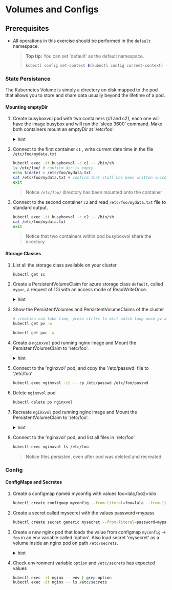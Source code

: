 # Volumes and Configs

## Prerequisites

* All operations in this exercise should be performed in the ```default``` namespace.

    >**Top tip:** You can set 'default' as the default namespace.
    > ```bash
    > kubectl config set-context $(kubectl config current-context) --namespace=default
    > ```

### State Persistance

The Kubernetes Volume is simply a directory on disk mapped to the pod that allows you to store and share data usually beyond the lifetime of a pod.

#### Mounting emptyDir

1. Create busyboxvol pod with two containers (c1 and c2), each one will have the image busybox and will run the 'sleep 3600' command. Make both containers mount an emptyDir at '/etc/foo'.

    <details><summary>hint</summary>
    <p>
        
    ```YAML
    apiVersion: v1
    kind: Pod
    metadata:
    name: nginx
    spec:
    volumes: # specify the volumes
    - name: myvolume # this name will be used for reference inside the container
        secret: # we want a secret
        secretName: mysecret # name of the secret - this must already exist on pod creation

    containers:
    - image: nginx
        imagePullPolicy: IfNotPresent
        name: nginx

        volumeMounts: # your volume mounts are listed here
        - name: myvolume # the name that you specified in pod.spec.volumes.name
        mountPath: /etc/secrets # the path inside your container   

        env:
        - name: option # name of the env variable
        valueFrom:
            configMapKeyRef:
            name: myconfig # name of config map
            key: foo # name of the entity in config map

        resources:
        limits:
        memory: "64Mi"
        cpu: "100m"
    ```

    </p>
    </details>

1. Connect to the first container ```c1```  , write current date time in the file ```/etc/foo/mydata.txt```

    ```bash
    kubectl exec -it busyboxvol -c c1 -- /bin/sh
    ls /etc/foo/ # confirm dir is empty
    echo $(date) > /etc/foo/mydata.txt
    cat /etc/foo/mydata.txt # confirm that stuff has been written successfully
    exit
    ```

    > Notice ```/etc/foo/``` directory has been mounted onto the container

1. Connect to the second container ```c2``` and read ```/etc/foo/mydata.txt``` file to standard output.

    ```bash
    kubectl exec -it busyboxvol -c c2 -- /bin/sh
    cat /etc/foo/mydata.txt
    exit
    ```

    > Notice that two containers within pod busyboxvol share the directory

#### Storage Classes

1. List all the storage class available on your cluster

    ```bash
    kubectl get sc
    ```

1. Create a PersistentVolumeClaim for azure storage class ```default```, called ```mypvc```, a request of 1Gi with an access mode of ReadWriteOnce.

    <details><summary>hint</summary>
    <p>
        
    ```YAML
    apiVersion: v1
    kind: PersistentVolumeClaim
    metadata:
     name: mypvc
    spec:
     accessModes:
     - ReadWriteOnce
     storageClassName: default
     resources:
      requests:
       storage: 1Gi
    ```
    </p>
    </details>
    
1. Show the PersistentVolumes and PersistentVolumeClaims of the cluster

    ```bash
    # creation can take time, press ctrl+c to exit watch loop once pv and pvc are created
    kubectl get pv -w
    ```
  
    ```bash
    kubectl get pvc -w
    ```

1. Create a ```nginxvol``` pod running nginx image and Mount the PersistentVolumeClaim to '/etc/foo'.

    <details><summary>hint</summary>
    <p>
        
    ```YAML
    apiVersion: v1
    kind: Pod
    metadata:
     name: nginxvol
    spec:
     volumes:
      - name: my-volume
        persistentVolumeClaim: #
         claimName: mypvc #
     containers:
     - image: nginx:1.15.5
       name: mypod
       volumeMounts:
       - name: my-volume
         mountPath: /etc/foo #
       resources:
        limits:
         memory: "64Mi"
         cpu: "100m"          
    ```
    </p>
    </details>
    
1. Connect to the 'nginxvol' pod, and copy the '/etc/passwd' file to '/etc/foo'

    ```bash
    kubectl exec nginxvol -it -- cp /etc/passwd /etc/foo/passwd
    ```

1. Delete ```nginxvol``` pod

    ```bash
    kubectl delete po nginxvol
    ```

1. Recreate ```nginxvol``` pod running nginx image and Mount the PersistentVolumeClaim to '/etc/foo'.


    <details><summary>hint</summary>
    <p>
        
    ```YAML
    apiVersion: v1
    kind: Pod
    metadata:
     name: nginxvol
    spec:
     volumes:
      - name: my-volume
        persistentVolumeClaim: #
         claimName: mypvc #
     containers:
     - image: nginx:1.15.5
       name: mypod
       volumeMounts:
       - name: my-volume
         mountPath: /etc/foo #
       resources:
        limits:
         memory: "64Mi"
         cpu: "100m"          
    ```
    </p>
    </details>

1. Connect to the 'nginxvol' pod, and list all files in '/etc/foo'

    ```bash
    kubectl exec nginxvol ls /etc/foo
    ```

    > Notice files persisted, even after pod was deleted and recreated.

### Config

#### ConfigMaps and Secretes

1. Create a configmap named myconfig with values foo=lala,foo2=lolo

    ```bash
    kubectl create configmap myconfig --from-literal=foo=lala --from-literal=foo2=lolo
    ```

1. Create a secret called mysecret with the values password=mypass

    ```bash
    kubectl create secret generic mysecret --from-literal=password=mypass
    ```

1. Create a new nginx pod that loads the value from configmap ```myconfig``` ->  ```foo``` in an env variable called 'option'. Also load secret 'mysecret' as a volume inside an nginx pod on path ```/etc/secrets```.


    <details><summary>hint</summary>
    <p>
        
    ```YAML
    apiVersion: v1
    kind: Pod
    metadata:
      name: nginx
    spec:
      volumes: # specify the volumes
      - name: myvolume # this name will be used for reference inside the container
        secret: # we want a secret
          secretName: mysecret # name of the secret - this must already exist on pod creation

      containers:
      - image: nginx
        imagePullPolicy: IfNotPresent
        name: nginx

        volumeMounts: # your volume mounts are listed here
        - name: myvolume # the name that you specified in pod.spec.volumes.name
          mountPath: /etc/secrets # the path inside your container   

        env:
        - name: option # name of the env variable
          valueFrom:
            configMapKeyRef:
              name: myconfig # name of config map
              key: foo # name of the entity in config map

        resources:
          limits:
           memory: "64Mi"
           cpu: "100m"         
    ```
    </p>
    </details>

1. Check environment variable ```option``` and ```/etc/secrets``` has expected values

    ```bash
    kubectl exec -it nginx -- env | grep option
    kubectl exec -it nginx -- ls /etc/secrets
    ```
